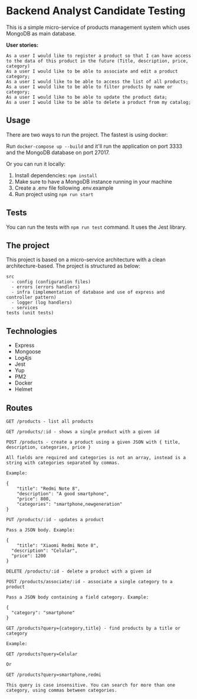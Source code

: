 # Backend Analyst Candidate Testing

This is a simple micro-service of products management system which uses MongoDB as main database.

**User stories:**

    As a user I would like to register a product so that I can have access to the data of this product in the future (Title, description, price, category)
    As a user I would like to be able to associate and edit a product category;
    As a user I would like to be able to access the list of all products;
    As a user I would like to be able to filter products by name or category;
    As a user I would like to be able to update the product data;
    As a user I would like to be able to delete a product from my catalog;

## Usage

There are two ways to run the project. The fastest is using docker:

Run `docker-compose up --build` and it'll run the application on port 3333 and the MongoDB database on port 27017.

Or you can run it locally:

1. Install dependencies: `npm install`
2. Make sure to have a MongoDB instance running in your machine
3. Create a .env file following .env.example
4. Run project using `npm run start`

## Tests

You can run the tests with `npm run test` command. It uses the Jest library.

## The project

This project is based on a micro-service architecture with a clean architecture-based. The project is structured as below:

```
src
  - config (configuration files)
  - errors (errors handlers)
  - infra (implementation of database and use of express and controller pattern)
  - logger (log handlers)
  - services
tests (unit tests)

```

## Technologies

- Express
- Mongoose
- Log4js
- Jest
- Yup
- PM2
- Docker
- Helmet

## Routes

```
GET /products - list all products
```

```
GET /products/:id - shows a single product with a given id
```

```
POST /products - create a product using a given JSON with { title, description, categories, price }

All fields are required and categories is not an array, instead is a string with categories separated by commas.

Example:

{
	"title": "Redmi Note 8",
	"description": "A good smartphone",
	"price": 800,
	"categories": "smartphone,newgeneration"
}

```

```
PUT /products/:id - updates a product

Pass a JSON body. Example:

{
	"title": "Xiaomi Redmi Note 8",
  "description": "Celular",
  "price": 1200
}

```

```
DELETE /products/:id - delete a product with a given id
```

```
POST /products/associate/:id - associate a single category to a product

Pass a JSON body containing a field category. Example:

{
  "category": "smartphone"
}

```

```
GET /products?query={category,title} - find products by a title or category

Example:

GET /products?query=Celular

Or

GET /products?query=smartphone,redmi

This query is case insensitive. You can search for more than one category, using commas between categories.
```
